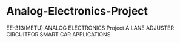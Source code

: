 # Analog-Electronics-Project
EE-313(METU) ANALOG ELECTRONICS Project
A LANE ADJUSTER CIRCUITFOR SMART CAR APPLICATIONS<br/>
